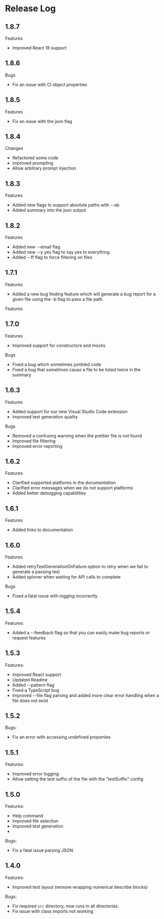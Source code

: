 # Release Log

## 1.8.7
Features
- Improved React 18 support

## 1.8.6
Bugs
- Fix an issue with CI object properties

## 1.8.5
Features
- Fix an issue with the json flag

## 1.8.4
Changes
- Refactored some code
- improved prompting
- Allow arbitrary prompt injection

## 1.8.3
Features
- Added new flags to support absolute paths with --ab
- Added summary into the json output

## 1.8.2
Features
- Added new --email flag
- Added new --y yes flag to say yes to everything
- Added --ff flag to force filtering on files

## 1.7.1
Features
- Added a new bug finding feature which will generate a bug report for a given file using the -b flag to pass a file path

Features
## 1.7.0

Features
- Improved support for constructors and mocks

Bugs
- Fixed a bug which sometimes jumbled code
- Fixed a bug that sometimes cause a file to be listed twice in the summary

## 1.6.3
Features
- Added support for our new Visual Studio Code extension
- Improved test generation quality

Bugs
- Removed a confusing warning when the prettier file is not found
- Improved file filtering
- Improved error reporting

## 1.6.2
Features
- Clarified supported platforms in the documentation
- Clarified error messages when we do not support platforms
- Added better debugging capabilities

## 1.6.1
Features
- Added links to documentation

## 1.6.0
Features
- Added retryTestGenerationOnFailure option to retry when we fail to generate a passing test
- Added spinner when waiting for API calls to complete

Bugs
- Fixed a fatal issue with logging incorrectly

## 1.5.4
Features:
- Added a --feedback flag so that you can easily make bug reports or request features

## 1.5.3
Features:
- Improved React support
- Updated Readme
- Added --pattern flag
- Fixed a TypeScript bug
- Improved --file flag parsing and added more clear error handling when a file does not exist
## 1.5.2
Bugs:
- Fix an error with accessing undefined properties

## 1.5.1
Features:

- Improved error logging
- Allow setting the test suffix of the file with the "testSuffix" config

## 1.5.0
Features:

- Help command
- Improved file selection
- Improved test generation
-
Bugs:
- Fix a fatal issue parsing JSON

## 1.4.0

Features:

- Improved test layout (remove wrapping numerical describe blocks)

Bugs:

- Fix required `src` directory, now runs in all directories.
- Fix issue with class imports not working
